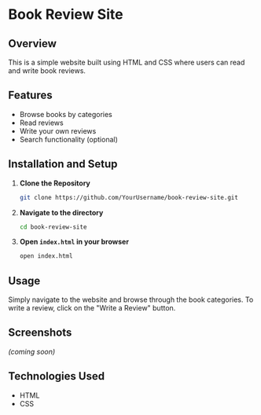 # Book Review Site

## Overview

This is a simple website built using HTML and CSS where users can read and write book reviews.

## Features

- Browse books by categories
- Read reviews
- Write your own reviews
- Search functionality (optional)

## Installation and Setup

1. **Clone the Repository**
    ```bash
    git clone https://github.com/YourUsername/book-review-site.git
    ```
2. **Navigate to the directory**
    ```bash
    cd book-review-site
    ```
3. **Open `index.html` in your browser**
    ```bash
    open index.html
    ```

## Usage

Simply navigate to the website and browse through the book categories. To write a review, click on the "Write a Review" button.

## Screenshots

*(coming soon)*

## Technologies Used

- HTML
- CSS
